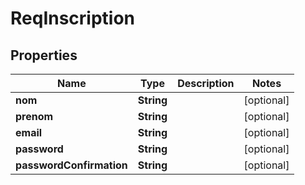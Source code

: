 # ReqInscription

## Properties
Name | Type | Description | Notes
------------ | ------------- | ------------- | -------------
**nom** | **String** |  |  [optional]
**prenom** | **String** |  |  [optional]
**email** | **String** |  |  [optional]
**password** | **String** |  |  [optional]
**passwordConfirmation** | **String** |  |  [optional]

